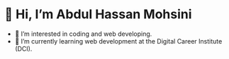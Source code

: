 # 👋 Hi, I’m Abdul Hassan Mohsini
- 👀 I’m interested in coding and web developing.
- 🌱 I’m currently learning web development at the Digital Career Institute (DCI).


